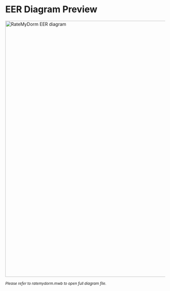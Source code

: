 # EER Diagram Preview #

<img width="804" alt="RateMyDorm EER diagram" src="https://user-images.githubusercontent.com/91427887/197943710-e17a8f90-e7c4-4dc2-bd24-8b6d2d78ddaa.png">

<small> _Please refer to ratemydorm.mwb to open full diagram file._ <small/>
